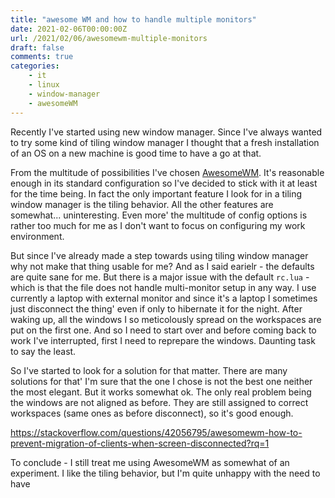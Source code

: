 ```yaml
---
title: "awesome WM and how to handle multiple monitors"
date: 2021-02-06T00:00:00Z
url: /2021/02/06/awesomewm-multiple-monitors
draft: false
comments: true
categories: 
    - it
    - linux
    - window-manager
    - awesomeWM
---
```


Recently I've started using new window manager. Since I've always wanted to try some kind of tiling window manager I thought that a fresh installation of an OS on a new machine is good time to have a go at that. 

From the multitude of possibilities I've chosen [AwesomeWM](https://awesomewm.org/). It's reasonable enough in its standard configuration so I've decided to stick with it at least for the time being.
In fact the only important feature I look for in a tiling window manager is the tiling behavior. All the other features are somewhat... uninteresting. Even more' the multitude of config options is rather too much for me as I don't want to focus on configuring my work environment.

But since I've already made a step towards using tiling window manager why not make that thing usable for me? And as I said earielr - the defaults are quite sane for me. But there is a major issue with the default `rc.lua` - which is that the file does not handle multi-monitor setup in any way. I use currently a laptop with external monitor and since it's a laptop I sometimes just disconnect the thing' even if only to hibernate it for the night. After waking up, all the windows I so meticolously spread on the workspaces are put on the first one. And so I need to start over and before coming back to work I've interrupted, first I need to reprepare the windows. Daunting task to say the least.


So I've started to look for a solution for that matter. There are many solutions for that' I'm sure that the one I chose is not the best one neither the most elegant. But it works somewhat ok. The only real problem being the windows are not aligned as before. They are still assigned to correct workspaces (same ones as before disconnect), so it's good enough.

https://stackoverflow.com/questions/42056795/awesomewm-how-to-prevent-migration-of-clients-when-screen-disconnected?rq=1

To conclude - I still treat me using AwesomeWM as somewhat of an experiment. I like the tiling behavior, but I'm quite unhappy with the need to have 